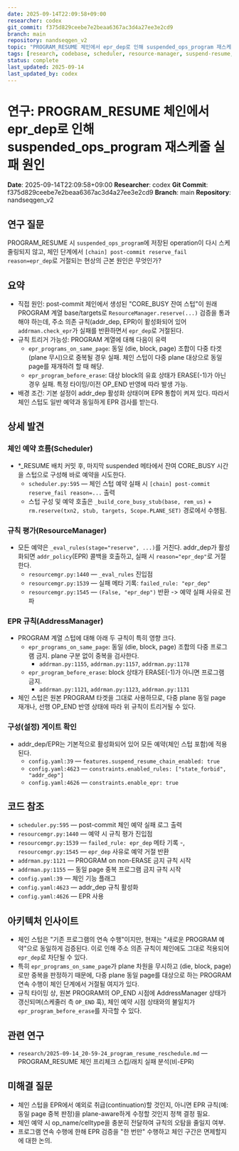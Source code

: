 ```yaml
---
date: 2025-09-14T22:09:58+09:00
researcher: codex
git_commit: f375d829ceebe7e2beaa6367ac3d4a27ee3e2cd9
branch: main
repository: nandseqgen_v2
topic: "PROGRAM_RESUME 체인에서 epr_dep로 인해 suspended_ops_program 재스케줄 실패 원인"
tags: [research, codebase, scheduler, resource-manager, suspend-resume, epr, addr-dep]
status: complete
last_updated: 2025-09-14
last_updated_by: codex
---
```


# 연구: PROGRAM_RESUME 체인에서 epr_dep로 인해 suspended_ops_program 재스케줄 실패 원인

**Date**: 2025-09-14T22:09:58+09:00
**Researcher**: codex
**Git Commit**: f375d829ceebe7e2beaa6367ac3d4a27ee3e2cd9
**Branch**: main
**Repository**: nandseqgen_v2

## 연구 질문
PROGRAM_RESUME 시 `suspended_ops_program`에 저장된 operation이 다시 스케줄링되지 않고, 체인 단계에서 `[chain] post-commit reserve_fail reason=epr_dep`로 거절되는 현상의 근본 원인은 무엇인가?

## 요약
- 직접 원인: post-commit 체인에서 생성된 "CORE_BUSY 잔여 스텁"이 원래 PROGRAM 계열 base/targets로 `ResourceManager.reserve(...)` 검증을 통과해야 하는데, 주소 의존 규칙(addr_dep, EPR)이 활성화되어 있어 `addrman.check_epr`가 실패를 반환하면서 `epr_dep`로 거절된다.
- 규칙 트리거 가능성: PROGRAM 계열에 대해 다음이 유력
  - `epr_programs_on_same_page`: 동일 (die, block, page) 조합이 다중 타겟(plane 무시)으로 중복될 경우 실패. 체인 스텁이 다중 plane 대상으로 동일 page를 재개하려 할 때 해당.
  - `epr_program_before_erase`: 대상 block의 유효 상태가 ERASE(-1)가 아닌 경우 실패. 특정 타이밍/이전 OP_END 반영에 따라 발생 가능.
- 배경 조건: 기본 설정이 addr_dep 활성화 상태이며 EPR 통합이 켜져 있다. 따라서 체인 스텁도 일반 예약과 동일하게 EPR 검사를 받는다.

## 상세 발견

### 체인 예약 흐름(Scheduler)
- *_RESUME 배치 커밋 후, 마지막 suspended 메타에서 잔여 CORE_BUSY 시간을 스텁으로 구성해 바로 예약을 시도한다.
  - `scheduler.py:595` — 체인 스텁 예약 실패 시 `[chain] post-commit reserve_fail reason=...` 출력
  - 스텁 구성 및 예약 호출은 `_build_core_busy_stub(base, rem_us)` + `rm.reserve(txn2, stub, targets, Scope.PLANE_SET)` 경로에서 수행됨.

### 규칙 평가(ResourceManager)
- 모든 예약은 `_eval_rules(stage="reserve", ...)`를 거친다. addr_dep가 활성화되면 `addr_policy`(EPR) 콜백을 호출하고, 실패 시 `reason="epr_dep"`로 거절한다.
  - `resourcemgr.py:1440` — `_eval_rules` 진입점
  - `resourcemgr.py:1539` — 실패 메타 기록: `failed_rule: "epr_dep"`
  - `resourcemgr.py:1545` — `(False, "epr_dep")` 반환 -> 예약 실패 사유로 전파

### EPR 규칙(AddressManager)
- PROGRAM 계열 스텁에 대해 아래 두 규칙이 특히 영향 크다.
  - `epr_programs_on_same_page`: 동일 (die, block, page) 조합의 다중 프로그램 금지. plane 구분 없이 중복을 검사한다.
    - `addrman.py:1155`, `addrman.py:1157`, `addrman.py:1178`
  - `epr_program_before_erase`: block 상태가 ERASE(-1)가 아니면 프로그램 금지.
    - `addrman.py:1121`, `addrman.py:1123`, `addrman.py:1131`
- 체인 스텁은 원본 PROGRAM 타겟을 그대로 사용하므로, 다중 plane 동일 page 재개나, 선행 OP_END 반영 상태에 따라 위 규칙이 트리거될 수 있다.

### 구성(설정) 게이트 확인
- addr_dep/EPR는 기본적으로 활성화되어 있어 모든 예약(체인 스텁 포함)에 적용된다.
  - `config.yaml:39` — `features.suspend_resume_chain_enabled: true`
  - `config.yaml:4623` — `constraints.enabled_rules: ["state_forbid", "addr_dep"]`
  - `config.yaml:4626` — `constraints.enable_epr: true`

## 코드 참조
- `scheduler.py:595` — post-commit 체인 예약 실패 로그 출력
- `resourcemgr.py:1440` — 예약 시 규칙 평가 진입점
- `resourcemgr.py:1539` — `failed_rule: epr_dep` 메타 기록
-, `resourcemgr.py:1545` — `epr_dep` 사유로 예약 거절 반환
- `addrman.py:1121` — PROGRAM on non-ERASE 금지 규칙 시작
- `addrman.py:1155` — 동일 page 중복 프로그램 금지 규칙 시작
- `config.yaml:39` — 체인 기능 플래그
- `config.yaml:4623` — addr_dep 규칙 활성화
- `config.yaml:4626` — EPR 사용

## 아키텍처 인사이트
- 체인 스텁은 "기존 프로그램의 연속 수행"이지만, 현재는 "새로운 PROGRAM 예약"으로 동일하게 검증된다. 이로 인해 주소 의존 규칙이 체인에도 그대로 적용되어 `epr_dep`로 차단될 수 있다.
- 특히 `epr_programs_on_same_page`가 plane 차원을 무시하고 (die, block, page)로만 중복을 판정하기 때문에, 다중 plane 동일 page를 대상으로 하는 PROGRAM 연속 수행이 체인 단계에서 거절될 여지가 있다.
- 규칙 타이밍 상, 원본 PROGRAM의 OP_END 시점에 AddressManager 상태가 갱신되며(스케줄러 측 `OP_END` 훅), 체인 예약 시점 상태와의 불일치가 `epr_program_before_erase`를 자극할 수 있다.

## 관련 연구
- `research/2025-09-14_20-59-24_program_resume_reschedule.md` — PROGRAM_RESUME 체인 프리체크 스킵/래치 실패 분석(비-EPR)

## 미해결 질문
- 체인 스텁을 EPR에서 예외로 취급(continuation)할 것인지, 아니면 EPR 규칙(예: 동일 page 중복 판정)을 plane-aware하게 수정할 것인지 정책 결정 필요.
- 체인 예약 시 op_name/celltype을 충분히 전달하여 규칙의 오탐을 줄일지 여부.
- 프로그램 연속 수행에 한해 EPR 검증을 "한 번만" 수행하고 체인 구간은 면제할지에 대한 논의.

